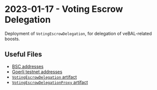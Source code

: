 # 2023-01-17 - Voting Escrow Delegation

Deployment of `VotingEscrowDelegation`, for delegation of veBAL-related boosts.

## Useful Files

- [BSC addresses](./output/bsc.json)
- [Goerli testnet addresses](./output/goerli.json)
- [`VotingEscrowDelegation` artifact](./artifact/VotingEscrowDelegation.json)
- [`VotingEscrowDelegationProxy` artifact](./artifact/VotingEscrowDelegationProxy.json)
